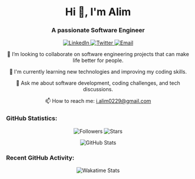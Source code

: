 <h1 align="center">Hi 👋, I'm Alim</h1>
<h3 align="center">A passionate Software Engineer</h3>

<p align="center">
  <a href="https://www.linkedin.com/in/your-linkedin-profile" target="_blank">
    <img src="https://img.shields.io/badge/-LinkedIn-blue?style=flat&logo=linkedin&logoColor=white" alt="LinkedIn" />
  </a>
  <a href="https://twitter.com/your-twitter-handle" target="_blank">
    <img src="https://img.shields.io/badge/-Twitter-blue?style=flat&logo=twitter&logoColor=white" alt="Twitter" />
  </a>
  <a href="mailto:i.alim0229@gmail.com">
    <img src="https://img.shields.io/badge/Email-i.alim0229%40gmail.com-green" alt="Email" />
  </a>
</p>

<p align="center">
  👯 I’m looking to collaborate on software engineering projects that can make life better for people.
</p>

<p align="center">
  🌱 I'm currently learning new technologies and improving my coding skills.
</p>

<p align="center">
  💬 Ask me about software development, coding challenges, and tech discussions.
</p>

<p align="center">
  📫 How to reach me: <a href="mailto:i.alim0229@gmail.com">i.alim0229@gmail.com</a>
</p>

<h3 align="left">GitHub Statistics:</h3>

<p align="center">
  <img src="https://img.shields.io/github/followers/your-github-username?style=social" alt="Followers" />
  <img src="https://img.shields.io/github/stars/your-github-username?style=social" alt="Stars" />
</p>

<p align="center">
  <img src="https://github-readme-stats.vercel.app/api?username=your-github-username&show_icons=true&count_private=true&theme=dark" alt="GitHub Stats" />
</p>

<h3 align="left">Recent GitHub Activity:</h3>

<p align="center">
  <img src="https://github-readme-stats-sigma-five.app/api/wakatime?username=your-wakatime-username&layout=compact&langs_count=6&theme=dark" alt="Wakatime Stats" />
</p>
